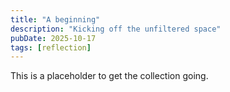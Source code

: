 ```yaml
---
title: "A beginning"
description: "Kicking off the unfiltered space"
pubDate: 2025-10-17
tags: [reflection]
---
```


This is a placeholder to get the collection going.
